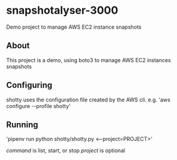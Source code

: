 # snapshotalyser-3000
Demo project to manage AWS EC2 instance snapshots

## About

This project is a demo, using boto3 to manage AWS EC2 instances snapshots

## Configuring

shotty uses the configuration file created by the AWS cli. e.g.
'aws configure --profile shotty'

## Running
'pipenv run python shotty/shotty.py <command> <--project=PROJECT>'

*command* is list, start, or stop
*project* is optional